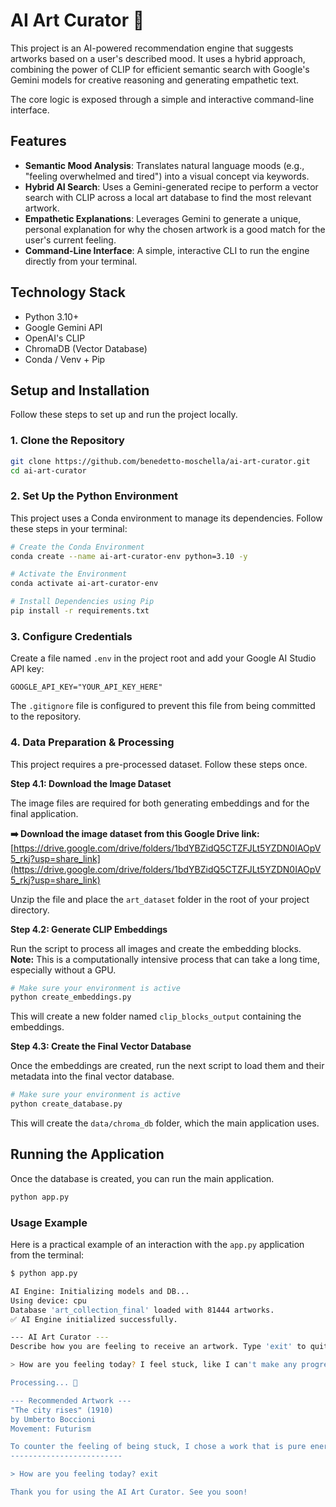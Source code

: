 # AI Art Curator 🎨

This project is an AI-powered recommendation engine that suggests artworks based on a user's described mood. It uses a hybrid approach, combining the power of CLIP for efficient semantic search with Google's Gemini models for creative reasoning and generating empathetic text.

The core logic is exposed through a simple and interactive command-line interface.

## Features

-   **Semantic Mood Analysis**: Translates natural language moods (e.g., "feeling overwhelmed and tired") into a visual concept via keywords.
-   **Hybrid AI Search**: Uses a Gemini-generated recipe to perform a vector search with CLIP across a local art database to find the most relevant artwork.
-   **Empathetic Explanations**: Leverages Gemini to generate a unique, personal explanation for why the chosen artwork is a good match for the user's current feeling.
-   **Command-Line Interface**: A simple, interactive CLI to run the engine directly from your terminal.

## Technology Stack

-   Python 3.10+
-   Google Gemini API
-   OpenAI's CLIP
-   ChromaDB (Vector Database)
-   Conda / Venv + Pip

## Setup and Installation

Follow these steps to set up and run the project locally.

### 1. Clone the Repository

```bash
git clone https://github.com/benedetto-moschella/ai-art-curator.git
cd ai-art-curator
```

### 2. Set Up the Python Environment

This project uses a Conda environment to manage its dependencies. Follow these steps in your terminal:

```bash
# Create the Conda Environment
conda create --name ai-art-curator-env python=3.10 -y

# Activate the Environment
conda activate ai-art-curator-env

# Install Dependencies using Pip
pip install -r requirements.txt
```

### 3. Configure Credentials

Create a file named `.env` in the project root and add your Google AI Studio API key:
```
GOOGLE_API_KEY="YOUR_API_KEY_HERE"
```
The `.gitignore` file is configured to prevent this file from being committed to the repository.

### 4. Data Preparation & Processing

This project requires a pre-processed dataset. Follow these steps once.

**Step 4.1: Download the Image Dataset**

The image files are required for both generating embeddings and for the final application.

**➡️ Download the image dataset from this Google Drive link:**
[https://drive.google.com/drive/folders/1bdYBZidQ5CTZFJLt5YZDN0IAOpV5_rkj?usp=share_link](https://drive.google.com/drive/folders/1bdYBZidQ5CTZFJLt5YZDN0IAOpV5_rkj?usp=share_link)

Unzip the file and place the `art_dataset` folder in the root of your project directory.

**Step 4.2: Generate CLIP Embeddings**

Run the script to process all images and create the embedding blocks.
**Note:** This is a computationally intensive process that can take a long time, especially without a GPU.

```bash
# Make sure your environment is active
python create_embeddings.py
```
This will create a new folder named `clip_blocks_output` containing the embeddings.

**Step 4.3: Create the Final Vector Database**

Once the embeddings are created, run the next script to load them and their metadata into the final vector database.

```bash
# Make sure your environment is active
python create_database.py
```
This will create the `data/chroma_db` folder, which the main application uses.

## Running the Application

Once the database is created, you can run the main application.

```bash
python app.py
```

### Usage Example

Here is a practical example of an interaction with the `app.py` application from the terminal:

```bash
$ python app.py

AI Engine: Initializing models and DB...
Using device: cpu
Database 'art_collection_final' loaded with 81444 artworks.
✅ AI Engine initialized successfully.

--- AI Art Curator ---
Describe how you are feeling to receive an artwork. Type 'exit' to quit.

> How are you feeling today? I feel stuck, like I can't make any progress.

Processing... 🤔

--- Recommended Artwork ---
"The city rises" (1910)
by Umberto Boccioni
Movement: Futurism

To counter the feeling of being stuck, I chose a work that is pure energy and movement. Notice the dynamism of the horses and men building and advancing, an explosion of force that sweeps away stillness. I hope this powerful forward momentum can give you the inspiration to take your next step.
-------------------------

> How are you feeling today? exit

Thank you for using the AI Art Curator. See you soon!
```